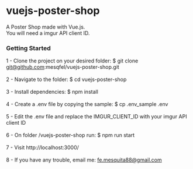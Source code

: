 # vuejs-poster-shop

A Poster Shop made with Vue.js.<br>
You will need a imgur API client ID.

### Getting Started

1 - Clone the project on your desired folder: $ git clone git@github.com:mesqfel/vuejs-poster-shop.git<br><br>
2 - Navigate to the folder: $ cd vuejs-poster-shop<br><br>
3 - Install dependencies: $ npm install<br><br>
4 - Create a .env file by copying the sample: $ cp .env_sample .env<br><br>
5 - Edit the .env file and replace the IMGUR_CLIENT_ID with your imgur API client ID<br><br>
6 - On folder /vuejs-poster-shop run: $ npm run start<br><br>
7 - Visit http://localhost:3000/<br><br>
8 - If you have any trouble, email me: fe.mesquita88@gmail.com<br>
